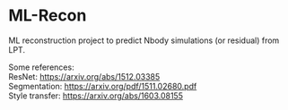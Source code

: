 # ML-Recon 
ML reconstruction project to predict Nbody simulations (or residual) from LPT.   

Some references:   
ResNet: https://arxiv.org/abs/1512.03385   
Segmentation: https://arxiv.org/pdf/1511.02680.pdf   
Style transfer: https://arxiv.org/abs/1603.08155


